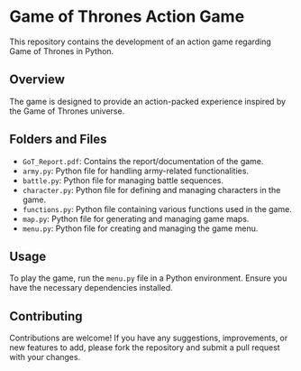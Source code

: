 # Game of Thrones Action Game
This repository contains the development of an action game regarding Game of Thrones in Python.

## Overview

The game is designed to provide an action-packed experience inspired by the Game of Thrones universe.

## Folders and Files

- `GoT_Report.pdf`: Contains the report/documentation of the game.
- `army.py`: Python file for handling army-related functionalities.
- `battle.py`: Python file for managing battle sequences.
- `character.py`: Python file for defining and managing characters in the game.
- `functions.py`: Python file containing various functions used in the game.
- `map.py`: Python file for generating and managing game maps.
- `menu.py`: Python file for creating and managing the game menu.

## Usage

To play the game, run the `menu.py` file in a Python environment. Ensure you have the necessary dependencies installed.

## Contributing

Contributions are welcome! If you have any suggestions, improvements, or new features to add, please fork the repository and submit a pull request with your changes.

